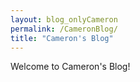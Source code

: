 ```yaml
---
layout: blog_onlyCameron
permalink: /CameronBlog/
title: "Cameron's Blog"
---
```


Welcome to Cameron's Blog!
